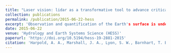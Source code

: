 ```yaml
---
title: "Laser vision: lidar as a transformative tool to advance critical zone science"
collection: publications
permalink: /publication/2015-06-22-hess
excerpt: 'Observation and quantification of the Earth's surface is undergoing a revolutionary change.'
date: 2015-06-22
venue: 'Hydrology and Earth Systems Science (HESS)'
paperurl: 'https://doi.org/10.5194/hess-19-2881-2015'
citation: 'Harpold, A. A., Marshall, J. A., Lyon, S. W., Barnhart, T. B., Fisher, B. A., Donovan, M., Brubaker, K. M., Crosby, C. J., Glenn, N. F., Glennie, C. L., Kirchner, P. B., Lam, N., Mankoff, K. D., McCreight, J. L., Molotch, N. P., Musselman, K. N., Pelletier, J., Russo, T., Sangireddy, H., Sjöberg, Y., Swetnam, T., and West, N. (2015) Laser vision: lidar as a transformative tool to advance critical zone science, Hydrology and Earth Systems Science.'
---
```

